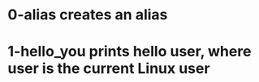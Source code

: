 # 0-alias creates an alias

# 1-hello_you  prints hello user, where user is the current Linux user

